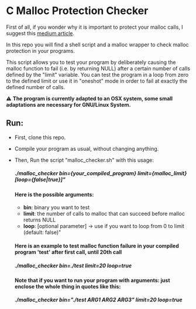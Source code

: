 # C Malloc Protection Checker

First of all, if you wonder why it is important to protect your malloc calls, I suggest this [medium article](https://medium.com/pvs-studio/why-it-is-important-to-check-what-the-malloc-function-returned-ba39f3d13a83).

In this repo you will find a shell script and a malloc wrapper to check malloc protection in your programs.

This script allows you to test your program by deliberately causing the malloc function to fail (i.e. by returning NULL) after a certain number of calls defined by the "limit" variable.
You can test the program in a loop from zero to the defined limit or use it in "oneshot" mode in order to fail at exactly the defined number of calls.

:warning: **The program is currently adapted to an OSX system, some small adaptations are necessary for GNU/Linux System.**

## Run:

- First, clone this repo.
- Compile your program as usual, without changing anything.
- Then, Run the script "malloc_checker.sh" with this usage:

  ##### ./malloc_checker bin={your_compiled_program} limit={malloc_limit} [loop={false|true}]"
  
  #### Here is the possible arguments: 
  
  - **bin**: binary you want to test
  - **limit**: the number of calls to malloc that can succeed before malloc returns NULL
  - **loop**: [optional parameter] -> use if you want to loop from 0 to limit (default: false)"
  
  #### Here is an example to test malloc function failure in your compiled program 'test' after first call, until 20th call
  
  ##### ./malloc_checker bin=./test limit=20 loop=true
  
  **Note that if you want to run your program with arguments: just enclose the whole thing in quotes like this:**
  
   ##### ./malloc_checker bin="./test ARG1 ARG2 ARG3" limit=20 loop=true
